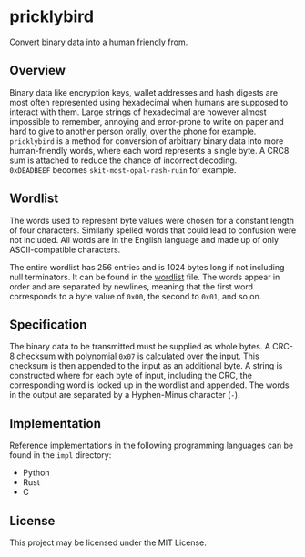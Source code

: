# pricklybird
Convert binary data into a human friendly from.

## Overview
Binary data like encryption keys, wallet addresses and hash digests are most 
often represented using hexadecimal when humans are supposed to interact with them. 
Large strings of hexadecimal are however almost impossible to remember, 
annoying and error-prone to write on paper and hard to give to another person orally, 
over the phone for example.   
`pricklybird` is a method for conversion of arbitrary binary data into more
human-friendly words, where each word represents a single byte. A CRC8 sum is 
attached to reduce the chance of incorrect decoding.  
`0xDEADBEEF` becomes `skit-most-opal-rash-ruin` for example.

## Wordlist
The words used to represent byte values were chosen for a constant length of
four characters. Similarly spelled words that could lead to confusion were not 
included. All words are in the English language and made up of only ASCII-compatible
characters.

The entire wordlist has 256 entries and is 1024 bytes long if not including null terminators.
It can be found in the [wordlist](wordlist.txt) file. The words appear in order
and are separated by newlines, meaning that the first word corresponds to a 
byte value of `0x00`, the second to `0x01`, and so on.

## Specification
The binary data to be transmitted must be supplied as whole bytes.
A CRC-8 checksum with polynomial `0x07` is calculated over the input.
This checksum is then appended to the input as an additional byte.
A string is constructed where for each byte of input, including the CRC,
the corresponding word is looked up in the wordlist and appended.
The words in the output are separated by a Hyphen-Minus character (`-`).

## Implementation
Reference implementations in the following programming languages can be found
in the `impl` directory:
- Python
- Rust
- C

## License
This project may be licensed under the MIT License.